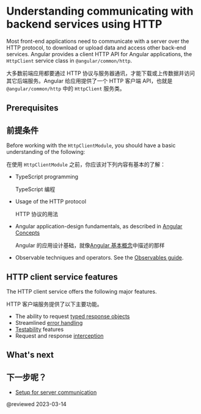 # Understanding communicating with backend services using HTTP

Most front-end applications need to communicate with a server over the HTTP protocol, to download or upload data and access other back-end services. Angular provides a client HTTP API for Angular applications, the `HttpClient` service class in `@angular/common/http`.

大多数前端应用都要通过 HTTP 协议与服务器通讯，才能下载或上传数据并访问其它后端服务。Angular 给应用提供了一个 HTTP 客户端 API，也就是 `@angular/common/http` 中的 `HttpClient` 服务类。

## Prerequisites

## 前提条件

Before working with the `HttpClientModule`, you should have a basic understanding of the following:

在使用 `HttpClientModule` 之前，你应该对下列内容有基本的了解：

* TypeScript programming

  TypeScript 编程

* Usage of the HTTP protocol

  HTTP 协议的用法

* Angular application-design fundamentals, as described in [Angular Concepts](guide/architecture)

  Angular 的应用设计基础，就像[Angular 基本概念](guide/architecture)中描述的那样

* Observable techniques and operators.
  See the [Observables guide](guide/observables).

## HTTP client service features

The HTTP client service offers the following major features.

HTTP 客户端服务提供了以下主要功能。

* The ability to request [typed response objects](guide/http-request-data-from-server)
* Streamlined [error handling](guide/http-handle-request-errors)
* [Testability](guide/http-test-requests) features
* Request and response [interception](guide/http-intercept-requests-and-responses)

## What's next

## 下一步呢？

* [Setup for server communication](guide/http-server-communication)

@reviewed 2023-03-14
